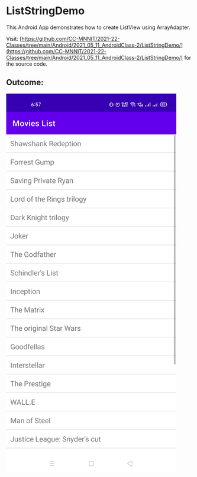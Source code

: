 # ListStringDemo

This Android App demonstrates how to create ListView using ArrayAdapter<String>.

Visit: [https://github.com/CC-MNNIT/2021-22-Classes/tree/main/Android/2021_05_11_AndroidClass-2/ListStringDemo/](https://github.com/CC-MNNIT/2021-22-Classes/tree/main/Android/2021_05_11_AndroidClass-2/ListStringDemo/) for the source code.

## Outcome:

![Screenshot](List.jpg)
